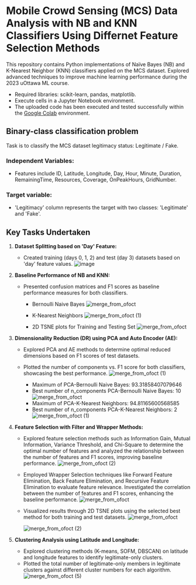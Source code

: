 # **Mobile Crowd Sensing (MCS) Data Analysis with NB and KNN Classifiers Using Differnet Feature Selection Methods**
This repository contains Python implementations of Naïve Bayes (NB) and K-Nearest Neighbor (KNN) classifiers applied on the MCS dataset. Explored advanced techniques to improve machine learning performance during the 2023 uOttawa ML course.

- Required libraries: scikit-learn, pandas, matplotlib.
- Execute cells in a Jupyter Notebook environment.
- The uploaded code has been executed and tested successfully within the [Google Colab](https://colab.google/) environment.


## Binary-class classification problem
Task is to classify the  MCS dataset legitimacy status: Legitimate / Fake.

### Independent Variables:
   +	Features include ID, Latitude, Longitude, Day, Hour, Minute, Duration, RemainingTime, Resources, Coverage, OnPeakHours, GridNumber.
### Target variable:
   +	'Legitimacy' column represents the target with two classes: 'Legitimate' and 'Fake'.

## **Key Tasks Undertaken**

1. **Dataset Splitting based on 'Day' Feature:**
   -  Created training (days 0, 1, 2) and test (day 3) datasets based on 'day' feature values.
       ![image](https://github.com/RimTouny/Mobile-Crowd-Sensing-MCS-Data-Analysis-with-NB-and-KNN-Classifiers/assets/48333870/c24aca3d-6ca6-43d3-91f1-5b10d4dd6515)

     
2. **Baseline Performance of NB and KNN:**
   - Presented confusion matrices and F1 scores as baseline performance measures for both classifiers.
       + Bernoulli Naive Bayes
       ![merge_from_ofoct](https://github.com/RimTouny/Mobile-Crowd-Sensing-MCS-Data-Analysis-with-NB-and-KNN-Classifiers/assets/48333870/4772b24d-fdfc-416c-a16d-bc83bd15bd5e)

       + K-Nearest Neighbors
         ![merge_from_ofoct (1)](https://github.com/RimTouny/Mobile-Crowd-Sensing-MCS-Data-Analysis-with-NB-and-KNN-Classifiers/assets/48333870/17930679-fd58-4b8a-a384-3daa19834cff)


     - 2D TSNE plots for Training and Testing Set
       ![merge_from_ofoct](https://github.com/RimTouny/Mobile-Crowd-Sensing-MCS-Data-Analysis-with-NB-and-KNN-Classifiers/assets/48333870/1e43cedd-ce31-4731-9377-b071a4e7b3e8)


3. **Dimensionality Reduction (DR) using PCA and Auto Encoder (AE):**
   - Explored PCA and AE methods to determine optimal reduced dimensions based on F1 scores of test datasets.
   - Plotted the number of components vs. F1 score for both classifiers, showcasing the best performance.
       ![merge_from_ofoct (1)](https://github.com/RimTouny/Mobile-Crowd-Sensing-MCS-Data-Analysis-with-NB-and-KNN-Classifiers/assets/48333870/84427dc4-8eea-4c01-826e-9a1affa450a4)

       + Maximum of PCA-Bernoulli Naive Bayes: 93.31858407079646
       * Best number of n_components PCA-Bernoulli Naive Bayes: 10
           ![merge_from_ofoct](https://github.com/RimTouny/Mobile-Crowd-Sensing-MCS-Data-Analysis-with-NB-and-KNN-Classifiers/assets/48333870/4853ceaf-8e52-4202-96f4-2af149037620)

       + Maximum of PCA-K-Nearest Neighbors: 94.81165600568585
       * Best number of n_components PCA-K-Nearest Neighbors: 2
           ![merge_from_ofoct (1)](https://github.com/RimTouny/Mobile-Crowd-Sensing-MCS-Data-Analysis-with-NB-and-KNN-Classifiers/assets/48333870/7c59c64d-2577-41bb-8fd4-49f43f13ee2c)

4. **Feature Selection with Filter and Wrapper Methods:**
      
   - Explored feature selection methods such as Information Gain, Mutual Information, Variance Threshold, and Chi-Square to determine the optimal number of features and analyzed the relationship between the number of features and F1 scores, improving baseline performance.
     ![merge_from_ofoct (2)](https://github.com/RimTouny/Mobile-Crowd-Sensing-MCS-Data-Analysis-with-NB-and-KNN-Classifiers/assets/48333870/10547a76-166a-43a4-8637-72bd12311ee9)

   - Employed Wrapper Selection techniques like Forward Feature Elimination, Back Feature Elimination, and Recursive Feature Elimination to evaluate feature relevance. Investigated the correlation between the number of features and F1 scores, enhancing the baseline performance.
     ![merge_from_ofoct](https://github.com/RimTouny/Mobile-Crowd-Sensing-MCS-Data-Analysis-with-NB-and-KNN-Classifiers/assets/48333870/f7059485-053b-4f6f-a8ff-09575af60309)

   - Visualized results through 2D TSNE plots using the selected best method for both training and test datasets.
     ![merge_from_ofoct](https://github.com/RimTouny/Mobile-Crowd-Sensing-MCS-Data-Analysis-with-NB-and-KNN-Classifiers/assets/48333870/c8b6558b-e642-4317-9da7-280b76de6db2)

     ![merge_from_ofoct (2)](https://github.com/RimTouny/Mobile-Crowd-Sensing-MCS-Data-Analysis-with-NB-and-KNN-Classifiers/assets/48333870/288b213b-954b-4ffd-83c3-aaa6f5230c1b)


5. **Clustering Analysis using Latitude and Longitude:**
   - Explored clustering methods (K-means, SOFM, DBSCAN) on latitude and longitude features to identify legitimate-only clusters.
   - Plotted the total number of legitimate-only members in legitimate clusters against different cluster numbers for each algorithm.
     ![merge_from_ofoct (5)](https://github.com/RimTouny/Mobile-Crowd-Sensing-MCS-Data-Analysis-with-NB-and-KNN-Classifiers/assets/48333870/f9bdbda9-6603-4e7f-bf47-b84bc57b612c)


